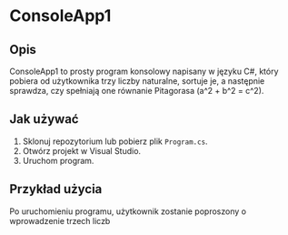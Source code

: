 # ConsoleApp1

## Opis
ConsoleApp1 to prosty program konsolowy napisany w języku C#, który pobiera od użytkownika trzy liczby naturalne, sortuje je, a następnie sprawdza, czy spełniają one równanie Pitagorasa \(a^2 + b^2 = c^2\).

## Jak używać
1. Sklonuj repozytorium lub pobierz plik `Program.cs`.
2. Otwórz projekt w Visual Studio.
3. Uruchom program.

## Przykład użycia
Po uruchomieniu programu, użytkownik zostanie poproszony o wprowadzenie trzech liczb
